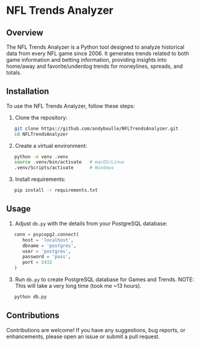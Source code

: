 # NFL Trends Analyzer

## Overview

The NFL Trends Analyzer is a Python tool designed to analyze historical data from every NFL game since 2006. It generates trends related to both game information and betting information, providing insights into home/away and favorite/underdog trends for moneylines, spreads, and totals.

## Installation

To use the NFL Trends Analyzer, follow these steps:

1. Clone the repository:
```bash
   git clone https://github.com/andyboulle/NFLTrendsAnalyzer.git
   cd NFLTrendsAnalyzer
```
2. Create a virtual environment:
```bash
   python -m venv .venv
   source .venv/bin/activate   # macOS/Linux
   .venv/Scripts/activate      # Windows
``` 
3. Install requirements:
```bash
   pip install -r requirements.txt
```
## Usage
1. Adjust `db.py` with the details from your PostgreSQL database:
```python
   conn = psycopg2.connect(
      host = 'localhost',
      dbname = 'postgres',
      user = 'postgres',
      password = 'pass',
      port = 5432
   )
```
3. Run `db.py` to create PostgreSQL database for Games and Trends. NOTE: This will take a very long time (took me ~13 hours).
```bash
   python db.py
```

## Contributions

Contributions are welcome! If you have any suggestions, bug reports, or enhancements, please open an issue or submit a pull request.
